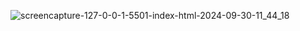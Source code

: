 ![screencapture-127-0-0-1-5501-index-html-2024-09-30-11_44_18](https://github.com/user-attachments/assets/7c6b0b73-fad3-4f1e-8c37-167fa3d355e9)
